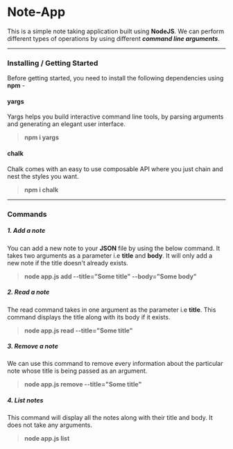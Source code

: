 # Note-App
This is a simple note taking application built using **NodeJS**. We can perform different types of operations by using different _**command line arguments**_. 
- - -
### Installing / Getting Started
Before getting started, you need to install the following dependencies using **npm** -
#### **yargs**
Yargs helps you build interactive command line tools, by parsing arguments and generating an elegant user interface.
> **npm i yargs**
#### **chalk**
Chalk comes with an easy to use composable API where you just chain and nest the styles you want.
> **npm i chalk**
- - -
### Commands
##### 1. Add a note
You can add a new note to your **JSON** file by using the below command. It takes two arguments as a parameter i.e **title** and **body**. It will only add a new note if the title doesn't already exists. 
> **node app.js add --title="Some title" --body="Some body"**
##### 2. Read a note
The read command takes in one argument as the parameter i.e **title**. This command displays the title along with its body if it exists.
> **node app.js read --title="Some title"**
##### 3. Remove a note
We can use this command to remove every information about the particular note whose title is being passed as an argument.
> **node app.js remove --title="Some title"**
##### 4. List notes
This command will display all the notes along with their title and body. It does not take any arguments.
> **node app.js list**

